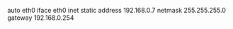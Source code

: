 auto eth0
    iface eth0 inet static
        address 192.168.0.7
        netmask 255.255.255.0
        gateway 192.168.0.254
